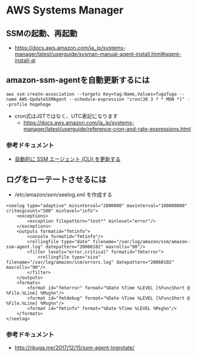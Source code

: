 # AWS Systems Manager
## SSMの起動、再起動
- https://docs.aws.amazon.com/ja_jp/systems-manager/latest/userguide/sysman-manual-agent-install.html#agent-install-al
  
## amazon-ssm-agentを自動更新するには
```
aws ssm create-association --targets Key=tag:Name,Values=fugafuga --name AWS-UpdateSSMAgent --schedule-expression "cron(30 3 ? * MON *)" --profile hogehoge

```
- cron式はJSTではなく、UTC表記になります
  - https://docs.aws.amazon.com/ja_jp/systems-manager/latest/userguide/reference-cron-and-rate-expressions.html

### 参考ドキュメント
- [自動的に SSM エージェント (CLI) を更新する](https://docs.aws.amazon.com/ja_jp/systems-manager/latest/userguide/sysman-state-cli.html)

## ログをローテートさせるには
- /etc/amazon/ssm/seelog.xml を作成する
```
<seelog type="adaptive" mininterval="2000000" maxinterval="100000000" critmsgcount="500" minlevel="info">
    <exceptions>
        <exception filepattern="test*" minlevel="error"/>
    </exceptions>
    <outputs formatid="fmtinfo">
        <console formatid="fmtinfo"/>
        <rollingfile type="date" filename="/var/log/amazon/ssm/amazon-ssm-agent.log" datepattern="20060102" maxrolls="90"/>
        <filter levels="error,critical" formatid="fmterror">
            <rollingfile type="size" filename="/var/log/amazon/ssm/errors.log" datepattern="20060102" maxrolls="90"/>
        </filter>
    </outputs>
    <formats>
        <format id="fmterror" format="%Date %Time %LEVEL [%FuncShort @ %File.%Line] %Msg%n"/>
        <format id="fmtdebug" format="%Date %Time %LEVEL [%FuncShort @ %File.%Line] %Msg%n"/>
        <format id="fmtinfo" format="%Date %Time %LEVEL %Msg%n"/>
    </formats>
</seelog>
```
### 参考ドキュメント
- http://rikuga.me/2017/12/15/ssm-agent-logrotate/

